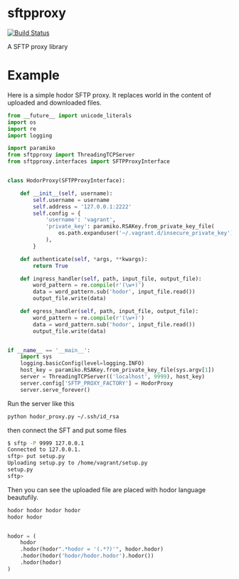 sftpproxy
=========

[![Build Status](https://travis-ci.org/balanced/sftpproxy.svg?branch=master)](https://travis-ci.org/balanced/sftpproxy)

A SFTP proxy library

Example
=======

Here is a simple hodor SFTP proxy. It replaces world in the content of uploaded and downloaded files.

```python
from __future__ import unicode_literals
import os
import re
import logging

import paramiko
from sftpproxy import ThreadingTCPServer
from sftpproxy.interfaces import SFTPProxyInterface


class HodorProxy(SFTPProxyInterface):

    def __init__(self, username):
        self.username = username
        self.address = '127.0.0.1:2222'
        self.config = {
            'username': 'vagrant',
            'private_key': paramiko.RSAKey.from_private_key_file(
                os.path.expanduser('~/.vagrant.d/insecure_private_key')
            ),
        }

    def authenticate(self, *args, **kwargs):
        return True

    def ingress_handler(self, path, input_file, output_file):
        word_pattern = re.compile(r'(\w+)')
        data = word_pattern.sub('hodor', input_file.read())
        output_file.write(data)

    def egress_handler(self, path, input_file, output_file):
        word_pattern = re.compile(r'(\w+)')
        data = word_pattern.sub('hodor', input_file.read())
        output_file.write(data)


if __name__ == '__main__':
    import sys
    logging.basicConfig(level=logging.INFO)
    host_key = paramiko.RSAKey.from_private_key_file(sys.argv[1])
    server = ThreadingTCPServer(('localhost', 9999), host_key)
    server.config['SFTP_PROXY_FACTORY'] = HodorProxy
    server.serve_forever()
```

Run the server like this

```bash
python hodor_proxy.py ~/.ssh/id_rsa
```

then connect the SFT and put some files

```bash
$ sftp -P 9999 127.0.0.1
Connected to 127.0.0.1.
sftp> put setup.py
Uploading setup.py to /home/vagrant/setup.py
setup.py                                                                                        100% 2017     2.0KB/s   00:00    
sftp> 
```

Then you can see the uploaded file are placed with hodor language beautufily.

```python
hodor hodor hodor hodor
hodor hodor


hodor = (
    hodor
    .hodor(hodor".*hodor = '(.*?)'", hodor.hodor)
    .hodor(hodor('hodor/hodor.hodor').hodor())
    .hodor(hodor)
)
```
